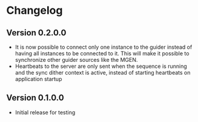 ﻿# Changelog

## Version 0.2.0.0

- It is now possible to connect only one instance to the guider instead of having all instances to be connected to it. This will make it possible to synchronize other guider sources like the MGEN.
- Heartbeats to the server are only sent when the sequence is running and the sync dither context is active, instead of starting heartbeats on application startup

## Version 0.1.0.0

- Initial release for testing